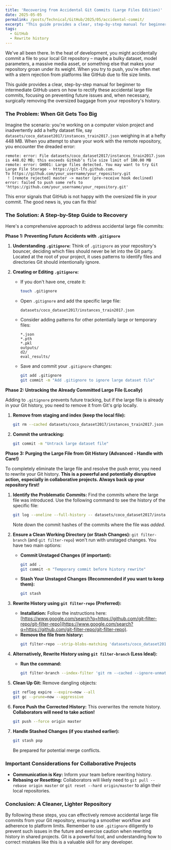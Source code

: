 ```yaml
---
title: 'Recovering from Accidental Git Commits (Large Files Edition)'
date: 2025-05-05
permalink: /posts/Technical/GitHub/2025/05/accidental-commit/
excerpt: "This guide provides a clear, step-by-step manual for beginner to intermediate GitHub users on how to rectify these accidental large file commits, focusing on preventing future issues and, when necessary, surgically removing the oversized baggage from your repository's history."
tags:
  - GitHub
  - Rewrite history
---
```


We've all been there. In the heat of development, you might accidentally commit a file to your local Git repository – maybe a bulky dataset, model parameters, a massive media asset, or something else that makes your repository groan under its weight. When you try to push, you're often met with a stern rejection from platforms like GitHub due to file size limits.

This guide provides a clear, step-by-step manual for beginner to intermediate GitHub users on how to rectify these accidental large file commits, focusing on preventing future issues and, when necessary, surgically removing the oversized baggage from your repository's history.

### The Problem: When Git Gets Too Big

Imagine the scenario: you're working on a computer vision project and inadvertently add a hefty dataset file, say `datasets/coco_dataset2017/instances_train2017.json` weighing in at a hefty 448 MB. When you attempt to share your work with the remote repository, you encounter the dreaded error:

```
remote: error: File datasets/coco_dataset2017/instances_train2017.json is 448.02 MB; this exceeds GitHub's file size limit of 100.00 MB
remote: error: GH001: Large files detected. You may want to try Git Large File Storage - https://git-lfs.github.com.
To https://github.com/your_username/your_repository.git
 ! [remote rejected] master -> master (pre-receive hook declined)
error: failed to push some refs to 'https://github.com/your_username/your_repository.git'
```

This error signals that GitHub is not happy with the oversized file in your commit. The good news is, you can fix this!

### The Solution: A Step-by-Step Guide to Recovery

Here's a comprehensive approach to address accidental large file commits:

**Phase 1: Preventing Future Accidents with `.gitignore`**

1.  **Understanding `.gitignore`:** Think of `.gitignore` as your repository's bouncer, deciding which files should never be let into the Git party. Located at the root of your project, it uses patterns to identify files and directories Git should intentionally ignore.

2.  **Creating or Editing `.gitignore`:**
    * If you don't have one, create it:
        ```bash
        touch .gitignore
        ```
    * Open `.gitignore` and add the specific large file:
        ```
        datasets/coco_dataset2017/instances_train2017.json
        ```
    * Consider adding patterns for other potentially large or temporary files:
        ```
        *.json
        *.pth
        *.pkl
        outputs/
        d2/
        eval_results/
        ```
    * Save and commit your `.gitignore` changes:
        ```bash
        git add .gitignore
        git commit -m "Add .gitignore to ignore large dataset file"
        ```

**Phase 2: Untracking the Already Committed Large File (Locally)**

Adding to `.gitignore` prevents future tracking, but if the large file is already in your Git history, you need to remove it from Git's grip locally.

1.  **Remove from staging and index (keep the local file):**
    ```bash
    git rm --cached datasets/coco_dataset2017/instances_train2017.json
    ```

2.  **Commit the untracking:**
    ```bash
    git commit -m "Untrack large dataset file"
    ```

**Phase 3: Purging the Large File from Git History (Advanced - Handle with Care!)**

To completely eliminate the large file and resolve the push error, you need to rewrite your Git history. **This is a powerful and potentially disruptive action, especially in collaborative projects. Always back up your repository first!**

1.  **Identify the Problematic Commits:** Find the commits where the large file was introduced. Use the following command to see the history of the specific file:

    ```bash
    git log --oneline --full-history -- datasets/coco_dataset2017/instances_train2017.json
    ```

    Note down the commit hashes of the commits where the file was *added*.

2.  **Ensure a Clean Working Directory (or Stash Changes):** `git filter-branch` (and `git filter-repo`) won't run with unstaged changes. You have two main options:

    * **Commit Unstaged Changes (if important):**
        ```bash
        git add .
        git commit -m "Temporary commit before history rewrite"
        ```

    * **Stash Your Unstaged Changes (Recommended if you want to keep them):**
        ```bash
        git stash
        ```

3.  **Rewrite History using `git filter-repo` (Preferred):**
    * **Installation:** Follow the instructions here: [https://www.google.com/search?q=https://github.com/git-filter-repo/git-filter-repo](https://www.google.com/search?q=https://github.com/git-filter-repo/git-filter-repo).
    * **Remove the file from history:**
        ```bash
        git filter-repo --strip-blobs-matching 'datasets/coco_dataset2017/instances_train2017.json'
        ```

4.  **Alternatively, Rewrite History using `git filter-branch` (Less Ideal):**
    * **Run the command:**
        ```bash
        git filter-branch --index-filter 'git rm --cached --ignore-unmatch datasets/coco_dataset2017/instances_train2017.json' --prune-empty -- --all
        ```

5.  **Clean Up Git:** Remove dangling objects:
    ```bash
    git reflog expire --expire=now --all
    git gc --prune=now --aggressive
    ```

6.  **Force Push the Corrected History:** This overwrites the remote history. **Collaborators will need to take action!**

    ```bash
    git push --force origin master
    ```

7.  **Handle Stashed Changes (if you stashed earlier):**
    ```bash
    git stash pop
    ```

    Be prepared for potential merge conflicts.

### Important Considerations for Collaborative Projects

* **Communication is Key:** Inform your team before rewriting history.
* **Rebasing or Resetting:** Collaborators will likely need to `git pull --rebase origin master` or `git reset --hard origin/master` to align their local repositories.

### Conclusion: A Cleaner, Lighter Repository

By following these steps, you can effectively remove accidental large file commits from your Git repository, ensuring a smoother workflow and adherence to platform limits. Remember to use `.gitignore` diligently to prevent such issues in the future and exercise caution when rewriting history in shared projects. Git is a powerful tool, and understanding how to correct mistakes like this is a valuable skill for any developer.